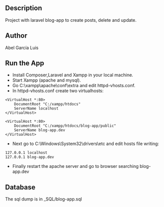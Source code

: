 ## Description

Project with laravel blog-app to create posts, delete and update.

## Author
Abel García Luis

## Run the App
* Install Composer,Laravel and Xampp in your local machine.
* Start Xampp (apache and mysql).</li>
* Go C:\xampp\apache\conf\extra and edit httpd-vhosts.conf.
* In httpd-vhosts.conf create two virtualhosts:
```
<VirtualHost *:80>
    DocumentRoot "C:/xampp/htdocs"
    ServerName localhost
</VirtualHost>

<VirtualHost *:80>
    DocumentRoot "C:/xampp/htdocs/blog-app/public"
    ServerName blog-app.dev
</VirtualHost>
```
* Next go to C:\Windows\System32\drivers\etc and edit hosts file writing:
```
127.0.0.1 localhost
127.0.0.1 blog-app.dev
```
* Finally restart the apache server and go to browser searching blog-app.dev

## Database
The sql dump is in _SQL/blog-app.sql
